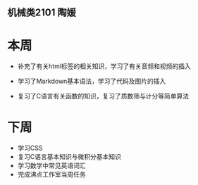 ## 机械类2101 陶媛

# 本周

* 补充了有关html标签的相关知识，学习了有关音频和视频的插入

* 学习了Markdown基本语法，学习了代码及图片的插入

* 复习了C语言有关函数的知识，复习了质数筛与计分等简单算法

  

# 下周

* 学习CSS
* 复习C语言基本知识与微积分基本知识
* 学习数学中常见英语词汇
* 完成沸点工作室当周任务
